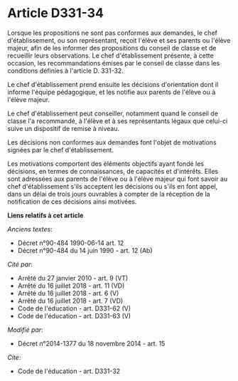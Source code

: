# Article D331-34

Lorsque les propositions ne sont pas conformes aux demandes, le chef d'établissement, ou son représentant, reçoit l'élève et
ses parents ou l'élève majeur, afin de les informer des propositions du conseil de classe et de recueillir leurs
observations. Le chef d'établissement présente, à cette occasion, les recommandations émises par le conseil de classe dans
les conditions définies à l'article D. 331-32. 

Le chef d'établissement prend ensuite les décisions d'orientation dont il informe l'équipe pédagogique, et les notifie aux
parents de l'élève ou à l'élève majeur. 

Le chef d'établissement peut conseiller, notamment quand le conseil de classe l'a recommandé, à l'élève et à ses
représentants légaux que celui-ci suive un dispositif de remise à niveau. 

Les décisions non conformes aux demandes font l'objet de motivations signées par le chef d'établissement. 

Les motivations comportent des éléments objectifs ayant fondé les décisions, en termes de connaissances, de capacités et
d'intérêts. Elles sont adressées aux parents de l'élève ou à l'élève majeur qui font savoir au chef d'établissement s'ils
acceptent les décisions ou s'ils en font appel, dans un délai de trois jours ouvrables à compter de la réception de la
notification de ces décisions ainsi motivées.

**Liens relatifs à cet article**

_Anciens textes_:

  - Décret n°90-484 1990-06-14 art. 12
  - Décret n°90-484 du 14 juin 1990 - art. 12 (Ab)

_Cité par_:

  - Arrêté du 27 janvier 2010 - art. 9 (VT)
  - Arrêté du 16 juillet 2018 - art. 11 (VD)
  - Arrêté du 16 juillet 2018 - art. 6 (V)
  - Arrêté du 16 juillet 2018 - art. 7 (VD)
  - Code de l'éducation - art. D331-62 (V)
  - Code de l'éducation - art. D331-63 (V)

_Modifié par_:

  - Décret n°2014-1377 du 18 novembre 2014 - art. 15

_Cite_:

  - Code de l'éducation - art. D331-32
